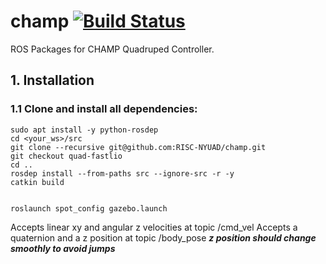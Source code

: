 
# champ [![Build Status](https://travis-ci.org/chvmp/champ.svg?branch=master)](https://travis-ci.org/chvmp/champ) 
ROS Packages for CHAMP Quadruped Controller.

## 1. Installation

### 1.1 Clone and install all dependencies:

    sudo apt install -y python-rosdep
    cd <your_ws>/src
    git clone --recursive git@github.com:RISC-NYUAD/champ.git
    git checkout quad-fastlio
    cd ..
    rosdep install --from-paths src --ignore-src -r -y
    catkin build


    roslaunch spot_config gazebo.launch

Accepts linear xy and angular z velocities at topic /cmd_vel
Accepts a quaternion and a z position at topic /body_pose
***z position should change smoothly to avoid jumps***
